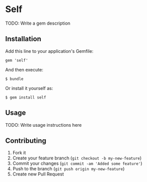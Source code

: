 # Self

TODO: Write a gem description

## Installation

Add this line to your application's Gemfile:

    gem 'self'

And then execute:

    $ bundle

Or install it yourself as:

    $ gem install self

## Usage

TODO: Write usage instructions here

## Contributing

1. Fork it
2. Create your feature branch (`git checkout -b my-new-feature`)
3. Commit your changes (`git commit -am 'Added some feature'`)
4. Push to the branch (`git push origin my-new-feature`)
5. Create new Pull Request
